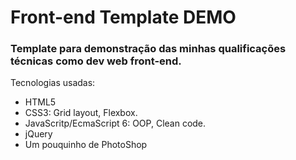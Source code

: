 # Front-end Template DEMO
### Template para demonstração das minhas qualificações técnicas como dev web front-end.

Tecnologias usadas: 
- HTML5
- CSS3: Grid layout, Flexbox.
- JavaScritp/EcmaScript 6: OOP, Clean code.
- jQuery
- Um pouquinho de PhotoShop

